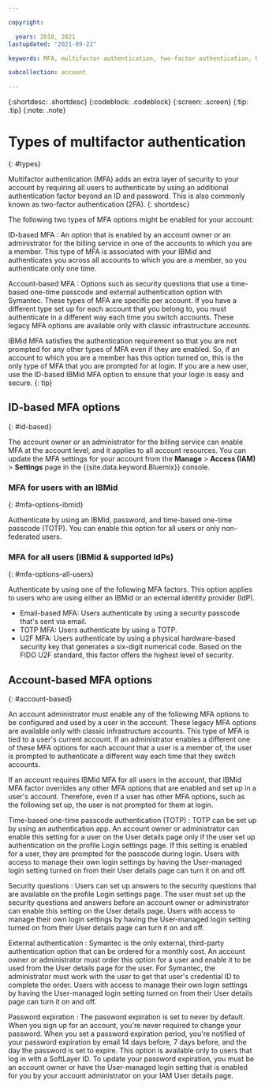 ```yaml
---

copyright:

  years: 2018, 2021
lastupdated: "2021-09-22"

keywords: MFA, multifactor authentication, two-factor authentication, U2F, FIDO U2F, security key

subcollection: account

---
```


{:shortdesc: .shortdesc}
{:codeblock: .codeblock}
{:screen: .screen}
{:tip: .tip}
{:note: .note}

# Types of multifactor authentication
{: #types}

Multifactor authentication (MFA) adds an extra layer of security to your account by requiring all users to authenticate by using an additional authentication factor beyond an ID and password. This is also commonly known as two-factor authentication (2FA).
{: shortdesc}

The following two types of MFA options might be enabled for your account:

ID-based MFA
:   An option that is enabled by an account owner or an administrator for the billing service in one of the accounts to which you are a member. This type of MFA is associated with your IBMid and authenticates you across all accounts to which you are a member, so you authenticate only one time.

Account-based MFA
:   Options such as security questions that use a time-based one-time passcode and external authentication option with Symantec. These types of MFA are specific per account. If you have a different type set up for each account that you belong to, you must authenticate in a different way each time you switch accounts. These legacy MFA options are available only with classic infrastructure accounts.

IBMid MFA satisfies the authentication requirement so that you are not prompted for any other types of MFA even if they are enabled. So, if an account to which you are a member has this option turned on, this is the only type of MFA that you are prompted for at login. If you are a new user, use the ID-based IBMid MFA option to ensure that your login is easy and secure.
{: tip}

## ID-based MFA options
{: #id-based}

The account owner or an administrator for the billing service can enable MFA at the account level, and it applies to all account resources. You can update the MFA settings for your account from the **Manage** > **Access (IAM)** > **Settings** page in the {{site.data.keyword.Bluemix}} console.

### MFA for users with an IBMid
{: #mfa-options-ibmid}

Authenticate by using an IBMid, password, and time-based one-time passcode (TOTP). You can enable this option for all users or only non-federated users.

### MFA for all users (IBMid & supported IdPs)
{: #mfa-options-all-users}

Authenticate by using one of the following MFA factors. This option applies to users who are using either an IBMid or an external identity provider (IdP).

* Email-based MFA: Users authenticate by using a security passcode that's sent via email.
* TOTP MFA: Users authenticate by using a TOTP.
* U2F MFA: Users authenticate by using a physical hardware-based security key that generates a six-digit numerical code. Based on the FIDO U2F standard, this factor offers the highest level of security.

## Account-based MFA options
{: #account-based}

An account administrator must enable any of the following MFA options to be configured and used by a user in the account. These legacy MFA options are available only with classic infrastructure accounts.  This type of MFA is tied to a user's current account. If an administrator enables a different one of these MFA options for each account that a user is a member of, the user is prompted to authenticate a different way each time that they switch accounts.

If an account requires IBMid MFA for all users in the account, that IBMid MFA factor overrides any other MFA options that are enabled and set up in a user's account. Therefore, even if a user has other MFA options, such as the following set up, the user is not prompted for them at login.

Time-based one-time passcode authentication (TOTP)
:   TOTP can be set up by using an authentication app. An account owner or administrator can enable this setting for a user on the User details page only if the user set up authentication on the profile Login settings page. If this setting is enabled for a user, they are prompted for the passcode during login. Users with access to manage their own login settings by having the User-managed login setting turned on from their User details page can turn it on and off.

Security questions
:   Users can set up answers to the security questions that are available on the profile Login settings page. The user must set up the security questions and answers before an account owner or administrator can enable this setting on the User details page. Users with access to manage their own login settings by having the User-managed login setting turned on from their User details page can turn it on and off.

External authentication
:   Symantec is the only external, third-party authentication option that can be ordered for a monthly cost. An account owner or administrator must order this option for a user and enable it to be used from the User details page for the user. For Symantec, the administrator must work with the user to get that user's credential ID to complete the order. Users with access to manage their own login settings by having the User-managed login setting turned on from their User details page can turn it on and off.

Password expiration
:   The password expiration is set to never by default. When you sign up for an account, you're never required to change your password. When you set a password expiration period, you're notified of your password expiration by email 14 days before, 7 days before, and the day the password is set to expire. This option is available only to users that log in with a SoftLayer ID. To update your password expiration, you must be an account owner or have the User-managed login setting that is enabled for you by your account administrator on your IAM User details page.



